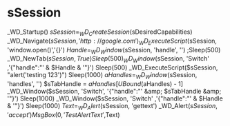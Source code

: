 # sSession
_WD_Startup() $sSession = _WD_CreateSession($sDesiredCapabilities) _WD_Navigate($sSession, 'http://google.com') _WD_ExecuteScript($sSession, 'window.open()','{}') $Handle = _WD_Window($sSession, 'handle', '') ;Sleep(500) _WD_NewTab($sSession, True) Sleep(500) _WD_Window($sSession, 'Switch' ,'{"handle":"' &amp; $Handle &amp; '"}') Sleep(500) _WD_ExecuteScript($sSession, "alert('testing 123')") Sleep(1000) $aHandles = _WD_Window($sSession, 'handles', '') $sTabHandle = $aHandles[UBound($aHandles) - 1] _WD_Window($sSession, 'Switch', '{"handle":"' &amp; $sTabHandle &amp; '"}') Sleep(1000) _WD_Window($sSession, 'Switch' ,'{"handle":"' &amp; $Handle &amp; '"}') Sleep(1000) $Text = _WD_Alert($sSession, 'gettext') _WD_Alert($sSession, 'accept') MsgBox(0,'Test Alert Text',$Text)
